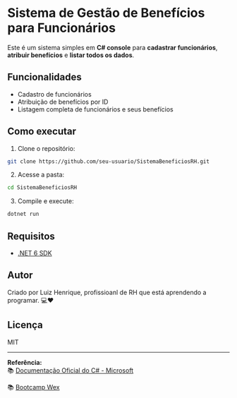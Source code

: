 # Sistema de Gestão de Benefícios para Funcionários

Este é um sistema simples em **C# console** para **cadastrar funcionários**, **atribuir benefícios** e **listar todos os dados**.

## Funcionalidades

- Cadastro de funcionários
- Atribuição de benefícios por ID
- Listagem completa de funcionários e seus benefícios

## Como executar

1. Clone o repositório:
```bash
git clone https://github.com/seu-usuario/SistemaBeneficiosRH.git
```

2. Acesse a pasta:
```bash
cd SistemaBeneficiosRH
```

3. Compile e execute:
```bash
dotnet run
```

## Requisitos

- [.NET 6 SDK](https://dotnet.microsoft.com/en-us/download)

## Autor

Criado por Luiz Henrique, profissioanl de RH que está aprendendo a programar. 💻❤️

## Licença

MIT

---

**Referência:**  
📚 [Documentação Oficial do C# - Microsoft](https://learn.microsoft.com/pt-br/dotnet/csharp/)

📚 [Bootcamp Wex](https://www.dio.me/bootcamp/wex-end-end-engineering?ref=AF09NCKTFOJE)

